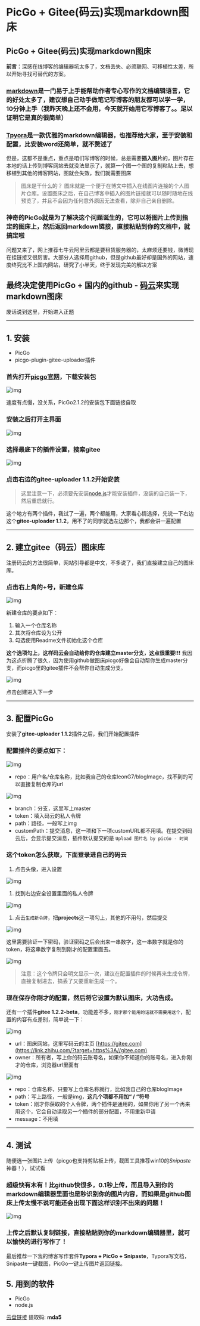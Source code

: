# PicGo + Gitee(码云)实现markdown图床

## PicGo + Gitee(码云)实现markdown图床

**前言**：深感在线博客的编辑器坑太多了，文档丢失、必须联网、可移植性太差，所以开始寻找可替代的方案。

### [markdown](https://link.zhihu.com/?target=https%3A//baike.baidu.com/item/markdown/3245829%3Ffr%3Daladdin)是一门易于上手能帮助作者专心写作的文档编辑语言，它的好处太多了，建议想自己动手做笔记写博客的朋友都可以学一学，10分钟上手（我昨天晚上还不会用，今天就开始用它写博客了。。足以证明它是真的很简单）

### [Tpyora](https://link.zhihu.com/?target=https%3A//www.typora.io/)是一款优雅的markdown编辑器，也推荐给大家，至于安装和配置，比安装word还简单，就不赘述了

但是，这都不是重点，重点是咱们写博客的时候，总是需要**插入图片**的，图片存在本地的话上传到博客网站去就没法显示了，就算一个图一个图的复制粘贴上去，想移植到其他的博客网站，图就会失效，我们就需要图床

> 图床是干什么的？
> 图床就是一个便于在博文中插入在线图片连接的个人图片仓库。设置图床之后，在自己博客中插入的图片链接就可以随时随地在线预览了，并且不会因为任何意外原因无法查看，除非自己亲自删除。

### 神奇的PicGo就是为了解决这个问题诞生的，它可以将图片上传到指定的图床上，然后返回markdown链接，直接粘贴到你的文档中，就搞定啦

问题又来了，网上推荐七牛云阿里云都是要租赁服务器的，太麻烦还要钱，微博现在挂链接又很厉害。大部分人选择用github，但是github虽好却是国外的网站，速度终究比不上国内网站，研究了小半天，终于发现完美的解决方案

## 最终决定使用PicGo + 国内的github - [码云](https://link.zhihu.com/?target=https%3A//gitee/com)来实现markdown图床

废话说到这里，开始进入正题

------

## 1. 安装

- PicGo
- picgo-plugin-gitee-uploader插件

### 首先打开[picgo官网](https://link.zhihu.com/?target=https%3A//github.com/Molunerfinn/PicGo)，下载安装包

![img](https://pic2.zhimg.com/80/v2-6a5d78ebb1910843ff4d2872580d21a5_720w.png)

速度有点慢，没关系，PicGo2.1.2的安装包下面链接自取

### 安装之后打开主界面

![img](https://pic3.zhimg.com/80/v2-83da997e41df3d5a366492075e84e8c6_720w.jpg)

### 选择最底下的插件设置，搜索**gitee**

![img](https://gitee.com/linchang98/document/raw/markdown-picture/2021/202111082234250.jpeg)

### 点击右边的gitee-uploader 1.1.2开始安装

> 这里注意一下，必须要先安装[node.js](https://link.zhihu.com/?target=https%3A//nodejs.org/en/)才能安装插件，没装的自己装一下，然后重启就行。

这个地方有两个插件，我试了一遍，两个都能用，大家看心情选择，先说一下右边这个**gitee-uploader 1.1.2**，用不了的同学就选左边那个，我都会讲一遍配置

------

## 2. 建立gitee（码云）图床库

注册码云的方法很简单，网站引导都是中文，不多说了，我们直接建立自己的图床库。

### 点击右上角的+号，新建仓库

![img](https://gitee.com/linchang98/document/raw/markdown-picture/2021/202111082234195.jpeg)

新建仓库的要点如下：

1. 输入一个仓库名称
2. 其次将仓库设为公开
3. 勾选使用Readme文件初始化这个仓库

**这个选项勾上，这样码云会自动给你的仓库建立master分支，这点很重要!!!** 我因为这点折腾了很久，因为使用github做图床picgo好像会自动帮你生成master分支，而picgo里的gitee插件不会帮你自动生成分支。

![img](https://gitee.com/linchang98/document/raw/markdown-picture/2021/202111082236642.jpeg)

点击创建进入下一步

------

## 3. 配置PicGo

安装了**gitee-uploader 1.1.2**插件之后，我们开始配置插件

### 配置插件的要点如下：

![img](https://gitee.com/linchang98/document/raw/markdown-picture/2021/202111082234006.jpeg)

- repo：用户名/仓库名称，比如我自己的仓库leonG7/blogImage，找不到的可以直接复制仓库的url

![img](https://gitee.com/linchang98/document/raw/markdown-picture/2021/202111082234935.png)

- branch：分支，这里写上master
- token：填入码云的私人令牌
- path：路径，一般写上img
- customPath：提交消息，这一项和下一项customURL都不用填。在提交到码云后，会显示提交消息，插件默认提交的是 `Upload 图片名 by picGo - 时间`

### 这个token怎么获取，下面登录进自己的码云

1. 点击头像，进入设置

![img](https://gitee.com/linchang98/document/raw/markdown-picture/2021/202111082234125.png)

1. 找到右边安全设置里面的私人令牌

![img](https://gitee.com/linchang98/document/raw/markdown-picture/2021/202111082234138.jpeg)



1. 点击`生成新令牌`，把**projects**这一项勾上，其他的不用勾，然后提交

![img](https://gitee.com/linchang98/document/raw/markdown-picture/2021/202111082234276.jpeg)

这里需要验证一下密码，验证密码之后会出来一串数字，这一串数字就是你的token，将这串数字复制到刚才的配置里面去。

![img](https://gitee.com/linchang98/document/raw/markdown-picture/2021/202111082234225.jpeg)

> 注意：这个令牌只会明文显示一次，建议在配置插件的时候再来生成令牌，直接复制进去，搞丢了又要重新生成一个。

### 现在保存你刚才的配置，然后将它设置为默认图床，大功告成。

还有一个插件**gitee 1.2.2-beta**，功能差不多，`刚才那个能用的话就不需要用这个`，配置的内容有点差别，简单说一下：

![img](https://gitee.com/linchang98/document/raw/markdown-picture/2021/202111082234610.jpeg)

- url：图床网站，这里写码云的主页 [https://gitee.com](https://link.zhihu.com/?target=https%3A//gitee.com)
- owner：所有者，写上你的码云账号名，如果你不知道你的账号名，进入你刚才的仓库，浏览器url里面有

![img](https://gitee.com/linchang98/document/raw/markdown-picture/2021/202111082234782.png)

- repo：仓库名称，只要写上仓库名称就行，比如我自己的仓库blogImage
- path：写上路径，一般是img，**这几个项都不用加“ / “符号**
- token：刚才你获取的个人令牌，两个插件是通用的，如果你用了另一个再来用这个，它会自动读取另一个插件的部分配置，不用重新申请
- message：不用填

------

## 4. 测试

随便选一张图片上传（picgo也支持剪贴板上传，截图工具推荐win10的*Snipaste*神器！），试试看

### 超级快有木有！比github快很多，0.1秒上传，而且导入到你的markdown编辑器里面也是秒识别你的图片内容，而如果是github图床上传太慢不说可能还会出现下面这样识别不出来的问题！

![img](https://gitee.com/linchang98/document/raw/markdown-picture/2021/202111082234243.jpeg)

### 上传之后默认复制链接，直接粘贴到你的markdown编辑器里，就可以愉快的进行写作了！

最后推荐一下我的博客写作套件**Typora + PicGo + Snipaste**，Typora写文档，Snipaste一键截图，PicGo一键上传图片返回链接。

## 5. 用到的软件

- PicGo
- node.js

[云盘链接](https://link.zhihu.com/?target=https%3A//pan.baidu.com/s/13-dq6m_-Su67F8T7IkYxnA) 提取码: **mda5**